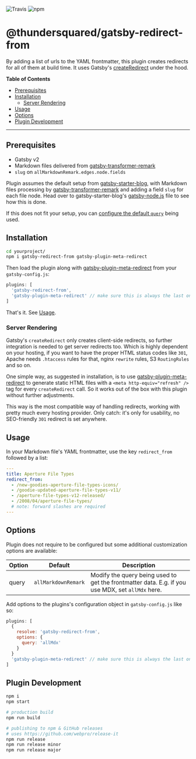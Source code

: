 ![Travis](https://img.shields.io/travis/thundersquared/gatsby-redirect-from?style=flat-square)
![npm](https://img.shields.io/npm/v/@thundersquared/gatsby-redirect-from?style=flat-square)

# @thundersquared/gatsby-redirect-from

By adding a list of urls to the YAML frontmatter, this plugin creates redirects for all of them at build time. It uses Gatsby's [createRedirect](https://www.gatsbyjs.org/docs/actions/#createRedirect) under the hood.

**Table of Contents**

- [Prerequisites](#prerequisites)
- [Installation](#installation)
  - [Server Rendering](#server-rendering)
- [Usage](#usage)
- [Options](#options)
- [Plugin Development](#plugin-development)

---

## Prerequisites

- Gatsby v2
- Markdown files delivered from [gatsby-transformer-remark](https://github.com/gatsbyjs/gatsby/tree/master/packages/gatsby-transformer-remark)
- `slug` on `allMarkdownRemark.edges.node.fields`

Plugin assumes the default setup from [gatsby-starter-blog](https://github.com/gatsbyjs/gatsby-starter-blog), with Markdown files processing by [gatsby-transformer-remark](https://github.com/gatsbyjs/gatsby/tree/master/packages/gatsby-transformer-remark) and adding a field `slug` for each file node. Head over to gatsby-starter-blog's [gatsby-node.js](https://github.com/gatsbyjs/gatsby-starter-blog/blob/master/gatsby-node.js#L57) file to see how this is done.

If this does not fit your setup, you can [configure the default `query`](#options) being used.

## Installation

```bash
cd yourproject/
npm i gatsby-redirect-from gatsby-plugin-meta-redirect
```

Then load the plugin along with [gatsby-plugin-meta-redirect](https://github.com/getchalk/gatsby-plugin-meta-redirect) from your `gatsby-config.js`:

```js
plugins: [
  'gatsby-redirect-from',
  'gatsby-plugin-meta-redirect' // make sure this is always the last one
]
```

That's it. See [Usage](#usage).

### Server Rendering

Gatsby's `createRedirect` only creates client-side redirects, so further integration is needed to get server redirects too. Which is highly dependent on your hosting, if you want to have the proper HTML status codes like `301`, Apache needs `.htaccess` rules for that, nginx `rewrite` rules, S3 `RoutingRules` and so on.

One simple way, as suggested in installation, is to use [gatsby-plugin-meta-redirect](https://github.com/getchalk/gatsby-plugin-meta-redirect) to generate static HTML files with a `<meta http-equiv="refresh" />` tag for every `createRedirect` call. So it works out of the box with this plugin without further adjustments.

This way is the most compatible way of handling redirects, working with pretty much every hosting provider. Only catch: it's only for usability, no SEO-friendly `301` redirect is set anywhere.

## Usage

In your Markdown file's YAML frontmatter, use the key `redirect_from` followed by a list:

```yaml
---
title: Aperture File Types
redirect_from:
  - /new-goodies-aperture-file-types-icons/
  - /goodie-updated-aperture-file-types-v11/
  - /aperture-file-types-v12-released/
  - /2008/04/aperture-file-types/
  # note: forward slashes are required
---
```

## Options

Plugin does not require to be configured but some additional customization options are available:

| Option | Default             | Description                                                                                      |
| ------ | ------------------- | ------------------------------------------------------------------------------------------------ |
| query  | `allMarkdownRemark` | Modify the query being used to get the frontmatter data. E.g. if you use MDX, set `allMdx` here. |

Add options to the plugins's configuration object in `gatsby-config.js` like so:

```js
plugins: [
  {
    resolve: 'gatsby-redirect-from',
    options: {
      query: 'allMdx'
    }
  }
  'gatsby-plugin-meta-redirect' // make sure this is always the last one
]
```

## Plugin Development

```bash
npm i
npm start

# production build
npm run build

# publishing to npm & GitHub releases
# uses https://github.com/webpro/release-it
npm run release
npm run release minor
npm run release major
```
